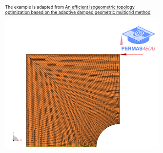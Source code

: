 The example is adapted from [An efficient isogeometric topology optimization based on the adaptive damped geometric multigrid method](https://doi.org/10.1016/j.advengsoft.2024.103712)

![Finite element model](plate_with_hole.png)
